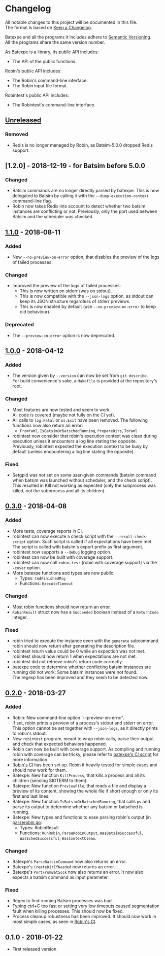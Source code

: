 # Changelog
All notable changes to this project will be documented in this file.  
The format is based on [Keep a Changelog][changelog].

Batexpe and all the programs it includes adhere to
[Semantic Versioning][semver].  
All the programs share the same version number.

As Batexpe is a library, its public API includes:
- The API of the public functions.

Robin's public API includes:
- The Robin's command-line interface.
- The Robin input file format.

Robintest's public API includes:
- The Robintest's command-line interface.

[//]: ==========================================================================
## [Unreleased]
### Removed
- Redis is no longer managed by Robin, as Batsim-5.0.0 dropped Redis support.

[//]: ==========================================================================
## [1.2.0] - 2018-12-19 - for Batsim before 5.0.0
### Changed
- Batsim commands are no longer directly parsed by batexpe.
  This is now delegated to Batsim by calling it with
  the `--dump-execution-context` command-line flag.
- Robin now takes Redis into account to detect whether two batsim instances
  are conflicting or not. Previously, only the port used between Batsim and
  the scheduler was checked.

[//]: ==========================================================================
## [1.1.0] - 2018-08-11
### Added
- New `--no-preview-on-error` option,
  that disables the preview of the logs of failed processes.

### Changed
- Improved the preview of the logs of failed processes:
  - This is now written on stderr (was on stdout).
  - This is now compatible with the `--json-logs` option, as stdout can keep
    its JSON structure regardless of stderr previews.
  - This is now enabled by default
    (use `--no-preview-on-error` to keep old behaviour).

### Deprecated
- The `--preview-on-error` option is now deprecated.

[//]: ==========================================================================
## [1.0.0] - 2018-04-12
### Added
- The version given by `--version` can now be set from `git describe`.  
  For build convenience's sake, a `Makefile` is provided at the
  repository's root.

### Changed
- Most features are now tested and seem to work.  
  All code is covered (maybe not fully on the CI yet).
- All calls to `log.Fatal` or `os.Exit` have been removed.
  The following functions now also return an error:
  - `FromYaml`, `IsBatsimOrBatschedRunning`, `PrepareDirs`, `ToYaml`
- robintest now consider that robin's execution context was clean during
  execution unless it encounters a log line stating the opposite.  
  Previously, robintest expected the execution context to be busy by default
  (unless encountering a log line stating the opposite).

### Fixed
- Setgpid was not set on some user-given commands (batsim command when batsim
  was launched without scheduler, and the check script).
  This resulted in Kill not working as expected (only the subprocess was
  killed, not the subprocess and all its children).

[//]: ==========================================================================
## [0.3.0] - 2018-04-08
### Added
- More tests, coverage reports in CI.
- robintest can now execute a check script with the ``--result-check-script``
  option. Such script is called if all expectations have been met. The
  script is called with batsim's export prefix as first argument.
- robintest now supports a ``--debug`` logging option.
- robintest can now be built with coverage support.
- robintest can now call ``robin.test`` (robin with coverage support) via
  the ``--cover`` option.
- More batexpe functions and types are now public:
  - Types: ``CmdFinishedMsg``
  - Functions: ``ExecuteTimeout``

### Changed
- Most robin functions should now return an error.
- ``RobinResult`` struct now has a ``Succeeded`` boolean instead of a
  ``ReturnCode`` integer.

### Fixed
- robin tried to execute the instance even with the ``generate`` subcommand.  
  robin should now return after generating the description file.
- robintest return value could be 0 while an expection was not met.  
  robintest should now return 1 when expectations are not met.
- robintest did not retrieve robin's return code correctly.
- batexpe code to determine whether conflicting batsim instances are running
  did not work: Some batsim instances were not found.  
  The regexp has been improved and they seem to be detected now.

[//]: ==========================================================================
## [0.2.0] - 2018-03-27
### Added
- Robin: New command-line option '--preview-on-error'.  
  If set, robin prints a preview of a process's stdout and stderr on error.  
  This option cannot be set together with `--json-logs`,
  as it directly prints to robin's stdout.
- New ``robintest`` program, meant to wrap robin calls, parse their output
  and check that expected behaviors happened.
- Robin can now be built with coverage support.
  As compiling and running robin with coverage can be tricky, please refer to
  [batexpe's CI script](../.gitlab-ci.yml) for more information.
- [Robin's CI](https://gitlab.inria.fr/batsim/batexpe/pipelines) has been set
  up. Robin it heavily tested for simple cases and should now work for them.
- Batexpe: New function ``KillProcess``, that kills a process and all its
  children (sending SIGTERM to them).
- Batexpe: New function ``PreviewFile``, that reads a file and display a
  preview of its content, showing the whole file if short enough or only its
  first and last lines.
- Batexpe: New function ``IsBatsimOrBatschedRunning``, that calls ``ps`` and
  parse its output to determine whether any batsim or batsched is running.
- Batexpe: New types and functions to ease parsing robin's output
  (in [parserobin.go](../parserobin.go):
  - Types: RobinResult
  - Functions: ``RunRobin``, ``ParseRobinOutput``, ``WasBatsimSuccessful``,
  ``WasSchedSuccessful``, ``WasContextClean``.

### Changed
- Batexpe's ``ParseBatsimCommand`` now also returns an error.
- Batexpe's ``CreateDirIfNeeded`` now returns an error.
- Batexpe's ``PortFromBatSock`` now also returns an error.
  It now also expects a batsim command as input parameter.

### Fixed
- Regex to find running Batsim processes was bad.
- Typing ctrl+C too fast or setting very low timeouts caused segmentation fault
  when killing processes. This should now be fixed.
- Process cleanup robustness has been improved.
  It should now work in most simple cases, as seen in
  [Robin's CI](https://gitlab.inria.fr/batsim/batexpe/pipelines).

[//]: ==========================================================================
## 0.1.0 - 2018-01-22
- First released version.

[//]: ==========================================================================
[changelog]: http://keepachangelog.com/en/1.0.0/
[semver]: http://semver.org/spec/v2.0.0.html

[Unreleased]: https://framagit.org/batsim/batexpe/compare/v1.1.0...master
[1.1.0]: https://framagit.org/batsim/batexpe/compare/v1.0.0...v1.1.0
[1.0.0]: https://framagit.org/batsim/batexpe/compare/v0.3.0...v1.0.0
[0.3.0]: https://framagit.org/batsim/batexpe/compare/v0.2.0...v0.3.0
[0.2.0]: https://framagit.org/batsim/batexpe/compare/v0.1.0...v0.2.0
